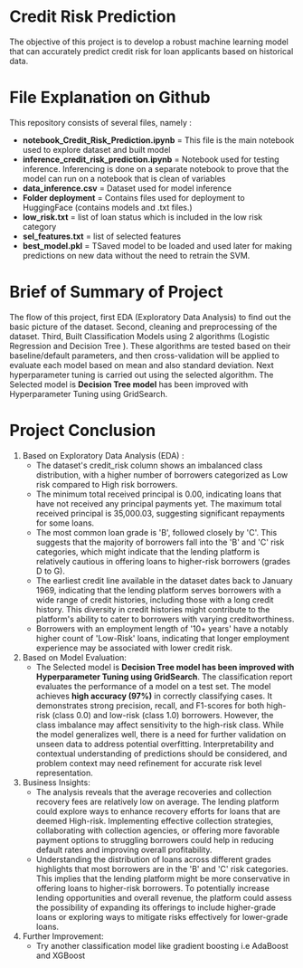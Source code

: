 # Credit Risk Prediction
The objective of this project is to develop a robust machine learning model that can accurately predict credit risk for loan applicants based on historical data.

# File Explanation on Github
This repository consists of several files, namely :
- **notebook_Credit_Risk_Prediction.ipynb** = This file is the main notebook used to explore dataset and built model
- **inference_credit_risk_prediction.ipynb** = Notebook used for testing inference. Inferencing is done on a separate notebook to prove that the model can run on a notebook that is clean of variables
- **data_inference.csv** = Dataset used for model inference
- **Folder deployment** = Contains files used for deployment to HuggingFace (contains models and .txt files.)
- **low_risk.txt** = list of loan status which is included in the low risk category
- **sel_features.txt** = list of selected features
- **best_model.pkl** = TSaved model to be loaded and used later for making predictions on new data without the need to retrain the SVM.

# Brief of Summary of Project
The flow of this project, first EDA (Exploratory Data Analysis) to find out the basic picture of the dataset. Second, cleaning and preprocessing of the dataset. Third, Built Classification Models using 2 algorithms (Logistic Regression and Decision Tree ). These algorithms are tested based on their baseline/default parameters, and then cross-validation will be applied to evaluate each model based on mean and also standard deviation. Next hyperparameter tuning is carried out using the selected algorithm. The Selected model is **Decision Tree model** has been improved with Hyperparameter Tuning using GridSearch.

# Project Conclusion
1. Based on Exploratory Data Analysis (EDA) :
    - The dataset's credit_risk column shows an imbalanced class distribution, with a higher number of borrowers categorized as Low risk compared to High risk borrowers.
    - The minimum total received principal is 0.00, indicating loans that have not received any principal payments yet. The maximum total received principal is 35,000.03, suggesting significant repayments for some loans.
    - The most common loan grade is 'B', followed closely by 'C'. This suggests that the majority of borrowers fall into the 'B' and 'C' risk categories, which might indicate that the lending platform is relatively cautious in offering loans to higher-risk borrowers (grades D to G).
    - The earliest credit line available in the dataset dates back to January 1969, indicating that the lending platform serves borrowers with a wide range of credit histories, including those with a long credit history. This diversity in credit histories might contribute to the platform's ability to cater to borrowers with varying creditworthiness.
    - Borrowers with an employment length of '10+ years' have a notably higher count of 'Low-Risk' loans, indicating that longer employment experience may be associated with lower credit risk.
2. Based on Model Evaluation:
    - The Selected model is **Decision Tree model has been improved with Hyperparameter Tuning using GridSearch**. The classification report evaluates the performance of a model on a test set. The model achieves **high accuracy (97%)** in correctly classifying cases. It demonstrates strong precision, recall, and F1-scores for both high-risk (class 0.0) and low-risk (class 1.0) borrowers. However, the class imbalance may affect sensitivity to the high-risk class. While the model generalizes well, there is a need for further validation on unseen data to address potential overfitting. Interpretability and contextual understanding of predictions should be considered, and problem context may need refinement for accurate risk level representation.
3. Business Insights:
    - The analysis reveals that the average recoveries and collection recovery fees are relatively low on average. The lending platform could explore ways to enhance recovery efforts for loans that are deemed High-risk. Implementing effective collection strategies, collaborating with collection agencies, or offering more favorable payment options to struggling borrowers could help in reducing default rates and improving overall profitability.
    - Understanding the distribution of loans across different grades highlights that most borrowers are in the 'B' and 'C' risk categories. This implies that the lending platform might be more conservative in offering loans to higher-risk borrowers. To potentially increase lending opportunities and overall revenue, the platform could assess the possibility of expanding its offerings to include higher-grade loans or exploring ways to mitigate risks effectively for lower-grade loans.
4. Further Improvement:
    - Try another classification model like gradient boosting i.e AdaBoost and XGBoost